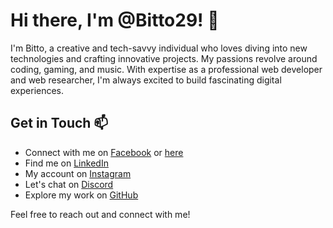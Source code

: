 # Hi there, I'm @Bitto29! 👋

I'm Bitto, a creative and tech-savvy individual who loves diving into new technologies and crafting innovative projects. My passions revolve around coding, gaming, and music. With expertise as a professional web developer and web researcher, I'm always excited to build fascinating digital experiences.

## Get in Touch 📫

- Connect with me on [Facebook](https://www.facebook.com/bitto29) or [here](https://www.facebook.com/aibro29)
- Find me on [LinkedIn](https://www.linkedin.com/in/bitto29)
- My account on [Instagram](https://www.instagram.com/basit.iqbal.bitto) 
- Let's chat on [Discord](https://discord.gg/8v9JhUPj)
- Explore my work on [GitHub](https://github.com/Bitto29)

Feel free to reach out and connect with me!

<!---
Bitto29/Bitto29 is a ✨ special ✨ repository because its `README.md` (this file) appears on your GitHub profile.
You can click the Preview link to take a look at your changes.
--->
